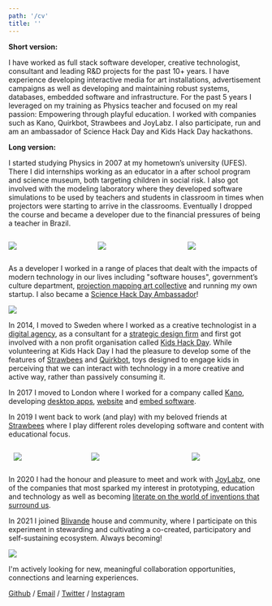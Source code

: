```yaml
---
path: '/cv'
title: ''
---
```


**Short version:**

I have worked as full stack software developer, creative technologist, consultant and leading R&D projects for the past 10+ years. I have experience developing interactive media for art installations, advertisement campaigns as well as developing and maintaining robust systems, databases, embedded software and infrastructure. For the past 5 years I leveraged on my training as Physics teacher and focused on my real passion: Empowering through playful education. I worked with companies such as Kano, Quirkbot, Strawbees and JoyLabz. I also participate, run and am an ambassador of Science Hack Day and Kids Hack Day hackathons.

**Long version:**

I started studying Physics in 2007 at my hometown’s university (UFES). There I did internships working as an educator in a after school program and science museum, both targeting children in social risk. I also got involved with the modeling laboratory where they developed software simulations to be used by teachers and students in classroom in times when projectors were starting to arrive in the classrooms. Eventually I dropped the course and became a developer due to the financial pressures of being a teacher in Brazil.

<div style="display:flex; align-items: center; justify-content: space-between;">

<div style="width:30%">

![](/muris_eaf.jpg)

</div>

<div style="width:30%">

![](/muris_capacete.jpg)

</div>

<div style="width:30%">

![](/muris_infinito.jpg)

</div>

</div>

As a developer I worked in a range of places that dealt with the impacts of modern technology in our lives including "software houses", government’s culture department, [projection mapping art collective](https://www.youtube.com/watch?v=Cp4usRl-nSg) and running my own startup. I also became a [Science Hack Day Ambassador](http://sciencehackday.org/ambassador/)!

![](/science_hack_day.jpg)

In 2014, I moved to Sweden where I worked as a creative technologist in a [digital agency](https://oakwood.se/), as a consultant for a [strategic design firm](https://www.designit.com/) and first got involved with a non profit organisation called [Kids Hack Day](http://www.kidshackday.com/). While volunteering at Kids Hack Day I had the pleasure to develop some of the features of [Strawbees](https://strawbees.com/) and [Quirkbot](https://www.quirkbot.com/), toys designed to engage kids in perceiving that we can interact with technology in a more creative and active way, rather than passively consuming it.

In 2017 I moved to London where I worked for a company called [Kano](https://kano.me/), developing [desktop apps](https://kano.me/landing/app/uk), [website](https://world.kano.me/challenges) and [embed software](https://murilopolese.github.io/kano-pixel-kit-pixel32-docs/).

In 2019 I went back to work (and play) with my beloved friends at [Strawbees](https://strawbees.com/) where I play different roles developing software and content with educational focus.


<div style="display:flex; align-items: center; justify-content: center;">

<div style="width:30%; margin: 0 10px;">

![](/muris.jpg)

</div>

<div style="width:40%; margin: 0 10px;">

![](/strawbees_team.jpg)

</div>

<div style="width:30%; margin: 0 10px;">

![](/muris_strawbees.jpg)

</div>

</div>

In 2020 I had the honour and pleasure to meet and work with [JoyLabz](https://joylabz.com/), one of the companies that most sparked my interest in prototyping, education and technology as well as becoming [literate on the world of inventions that surround us](https://www.ted.com/talks/jay_silver_hack_a_banana_make_a_keyboard).

In 2021 I joined [Blivande](https://blivande.com) house and community, where I participate on this experiment in stewarding and cultivating a co-created, participatory and self-sustaining ecosystem. Always becoming!

![](/blivande.jpg)

I'm actively looking for new, meaningful collaboration opportunities, connections and learning experiences.

[Github](https://github.com/murilopolese) / [Email](mailto:murilopolese+dotcom@gmail.com) / [Twitter](https://twitter.com/murilopolese) / [Instagram](https://instagram.com/murilopolese)
